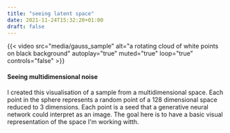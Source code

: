 ```yaml
---
title: "seeing latent space"
date: 2021-11-24T15:32:20+01:00
draft: false
---
```


{{< video src="media/gauss_sample" alt="a rotating cloud of white points on black background" autoplay="true" muted="true" loop="true" controls="false" >}}

#### Seeing multidimensional noise

I created this visualisation of a sample from a multidimensional space. Each point in the sphere represents a random point of a 128 dimensional space reduced to 3 dimensions. Each point is a seed that a generative neural network could interpret as an image. The goal here is to have a basic visual representation of the space I'm working witth.
